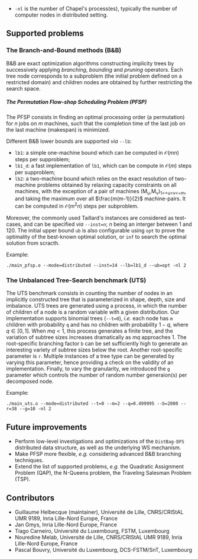 - `-nl` is the number of Chapel's process(es), typically the number of computer nodes in distributed setting.

## Supported problems

### The Branch-and-Bound methods (B&B)
B&B are exact optimization algorithms constructing implicity trees by successively applying *branching*, *bounding* and *pruning* operators. Each tree node corresponds to a subproblem (the initial problem defined on a restricted domain) and children nodes are obtained by further restricting the search space.

##### The Permutation Flow-shop Scheduling Problem (PFSP)
The PFSP consists in finding an optimal processing order (a permutation) for $n$ jobs on $m$ machines, such that the completion time of the last job on the last machine (makespan) is minimized.

Different B&B lower bounds are supported *via* `--lb`:
- `lb1`: a simple one-machine bound which can be computed in $\mathcal{O}(mn)$ steps per supproblem;
- `lb1_d`: a fast implementation of `lb1`, which can be compute in $\mathcal{O}(m)$ steps per supproblem;
- `lb2`: a two-machine bound which relies on the exact resolution of two-machine problems obtained by relaxing capacity constraints on all machines, with the exception of a pair of machines \(M<sub>u</sub>,M<sub>v</sub>\)<sub>1<=u<v<=m</sub>, and taking the maximum over all $\frac{m(m-1)}{2}$ machine-pairs. It can be computed in $\mathcal{O}(m^2n)$ steps per subproblem.

Moreover, the commonly used Taillard's instances are considered as test-cases, and can be specified *via* `--inst=n`; $n$ being an interger between $1$ and $120$. The initial upper bound `ub` is also configurable using `opt` to prove the optimality of the best-known optimal solution, or `inf` to search the optimal solution from scracth.

Example:
```
./main_pfsp.o --mode=distributed --inst=14 --lb=lb1_d --ub=opt -nl 2
```

### The Unbalanced Tree-Search benchmark (UTS)
The UTS benchmark consists in counting the number of nodes in an implicitly constructed tree that is parameterized in shape, depth, size and imbalance. UTS trees are generated using a process, in which the number of children of a node is a random variable with a given distribution.
Our implementation supports binomial trees (`--t=0`), *i.e.* each node has `m` children with probability `q` and has no children with probability $1-q$, where $q\in [0,1]$. When $mq < 1$, this process generates a finite tree, and the variation of subtree sizes increases dramatically as $mq$ approaches $1$. The root-specific branching factor `b` can be set sufficiently high to generate an interesting variety of subtree sizes below the root.
Another root-specific parameter is `r`. Multiple instances of a tree type can be generated by varying this parameter, hence providing a check on the validity of an implementation. Finally, to vary the granularity, we introduced the `g` parameter which controls the number of random number generaion(s) per decomposed node.

Example:
```
./main_uts.o --mode=distributed --t=0 --m=2 --q=0.499995 --b=2000 --r=38 --g=10 -nl 2
```

## Future improvements
- Perform low-level investigations and optimizations of the `DistBag-DFS` distributed data structure, as well as the underlying WS mechanism.
- Make PFSP more flexible, *e.g.* considering advanced B&B branching techniques.
- Extend the list of supported problems, *e.g.* the Quadratic Assignment Problem (QAP), the N-Queens problem, the Traveling Salesman Problem (TSP).

## Contributors
- Guillaume Helbecque (maintainer), Université de Lille, CNRS/CRIStAL UMR 9189, Inria Lille-Nord Europe, France
- Jan Gmys, Inria Lille-Nord Europe, France
- Tiago Carneiro, Université du Luxembourg, FSTM, Luxembourg
- Nouredine Melab, Université de Lille, CNRS/CRIStAL UMR 9189, Inria Lille-Nord Europe, France
- Pascal Bouvry, Université du Luxembourg, DCS-FSTM/SnT, Luxembourg

